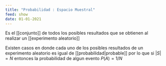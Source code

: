 ```yaml
---
title: "Probabilidad : Espacio Muestral"
feed: show
date: 01-01-2021
---
```


Es el [[conjunto]] de todos los posibles resultados que se obtienen al realizar un [[experimento aleatorio]]

Existen casos en donde cada uno de los posibles resultados de un experimento aleatorio es igual de [[probabilidad|probable]] por lo que si $|S|= N$ entonces la probabilidad de algun evento $P(A)=1/N$

